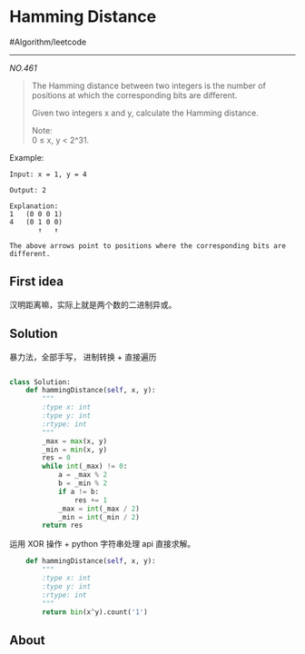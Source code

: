 # Hamming Distance
#Algorithm/leetcode
- - - -
*NO.461*

> The Hamming distance between two integers is the number of positions at which the corresponding bits are different.  
>   
> Given two integers x and y, calculate the Hamming distance.  
>   
> Note:  
> 0 ≤ x, y < 2^31.  

Example:

```
Input: x = 1, y = 4

Output: 2

Explanation:
1   (0 0 0 1)
4   (0 1 0 0)
       ↑   ↑

The above arrows point to positions where the corresponding bits are different.
```


## First idea

汉明距离嘛，实际上就是两个数的二进制异或。

## Solution
暴力法，全部手写， 进制转换 + 直接遍历

```python

class Solution:
    def hammingDistance(self, x, y):
        """
        :type x: int
        :type y: int
        :rtype: int
        """
        _max = max(x, y)
        _min = min(x, y)
        res = 0
        while int(_max) != 0:
            a = _max % 2
            b = _min % 2
            if a != b:
                res += 1
            _max = int(_max / 2)
            _min = int(_min / 2)
        return res
```

运用 XOR 操作 + python 字符串处理 api 直接求解。

```python
    def hammingDistance(self, x, y):
        """
        :type x: int
        :type y: int
        :rtype: int
        """
        return bin(x^y).count('1')
```


## About
